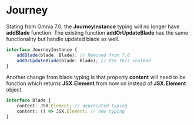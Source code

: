 # Journey

Stating from Omnia 7.0, the **JourneyInstance** typing will no longer have **addBlade** function. The existing function **addOrUpdateBlade** has the same functionality but handle updated blade as well.

```ts
interface JourneyInstance {
    addBlade(blade: Blade); // Removed from 7.0
    addOrUpdateBlade(blade: Blade); // Use this instead
}
```

Another change from blade typing is that property **content** will need to be function which returns **JSX.Element** from now on instead of **JSX.Element** object.

```ts
interface Blade {
    content: JSX.Element; // deprecated typing
    content: () => JSX.Element; // new typing
}
```